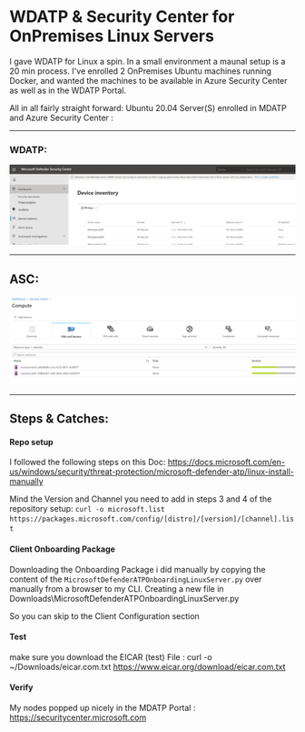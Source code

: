 # WDATP & Security Center for OnPremises Linux Servers


I gave WDATP for Linux a spin. In a small environment a maunal setup is a 20 min process.
I've enrolled 2 OnPremises Ubuntu machines running Docker, and wanted the machines to be available in Azure Security Center as well as in the WDATP Portal. 

All in all fairly straight forward: Ubuntu 20.04 Server(S) enrolled in MDATP and Azure Security Center : 

----------------
### WDATP:

![Screenshot](https://github.com/verboompj/Other/blob/master/Pictures/wdatpdevices.PNG)

-----------------
## ASC: 

![Screenshot](https://github.com/verboompj/Other/blob/master/Pictures/securitycenter.PNG)

-----------------

## Steps & Catches: 

#### Repo setup
I followed the following steps on this Doc: https://docs.microsoft.com/en-us/windows/security/threat-protection/microsoft-defender-atp/linux-install-manually 

Mind the Version and Channel you need to add in steps 3 and 4 of the repository setup:
`curl -o microsoft.list https://packages.microsoft.com/config/[distro]/[version]/[channel].list`

#### Client Onboarding Package
Downloading the Onboarding Package i did manually by copying the content of the `MicrosoftDefenderATPOnboardingLinuxServer.py` over manually from a browser to my CLI.
Creating a new file in Downloads\MicrosoftDefenderATPOnboardingLinuxServer.py 

So you can skip to the Client Configuration section

#### Test 

make sure you download the EICAR (test) File : curl -o ~/Downloads/eicar.com.txt https://www.eicar.org/download/eicar.com.txt

#### Verify

My nodes popped up nicely in the MDATP Portal : https://securitycenter.microsoft.com
